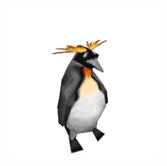<img src="https://raw.githubusercontent.com/0xFEEDCODE/0xFEEDCODE/refs/heads/main/penguin.gif" width="240" height="240" />

